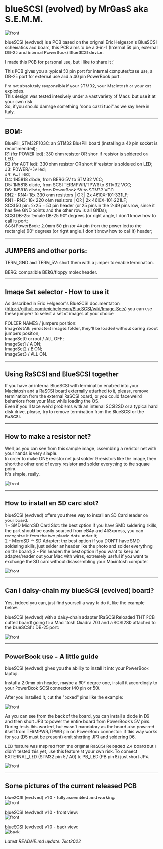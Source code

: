 # **blueSCSI (evolved) by MrGasS aka S.E.M.M.**  
  
![front](pictures/bluescsi-evolved-logo7ott22.png)  
  
blueSCSI (evolved) is a PCB based on the original Eric Helgeson's BlueSCSI schematics and board, this PCB aims to be a 3-in-1 (Internal 50 pin, external DB-25 and internal PowerBook) BlueSCSI device.  
  
I made this PCB for personal use, but I like to share it :)  
  
This PCB gives you a typical 50 pin port for internal computer/case use, a DB-25 port for external use and a 40 pin PowerBook port.  
  
I'm not absolutely responsible if your STM32, your Macintosh or your cat explodes.  
This design was tested intesively under a vast variety of Macs, but use it at your own risk.  
So, if you should damage something "sono cazzi tuoi" as we say here in Italy.  
  
__________________________________________________________________________________________________________  
## **BOM:**  
  
BluePill_STM32F103C: an STM32 BluePill board (installing a 40 pin socket is recommended);  
R1 (for POWER led): 330 ohm resistor OR short if resistor is soldered on LED;  
R2 (for ACT led): 330 ohm resistor OR short if resistor is soldered on LED;  
J3: POWER/+5v led;  
J4: ACT led;  
D4: 1N5818 diode, from BERG 5V to STM32 VCC;   
D5: 1N5818 diode, from SCSI TERMPWR/TPWR to STM32 VCC;   
D6: 1N5818 diode,  from PowerBook 5V to STM32 VCC;   
RN2 - RN4: 18x 330 ohm resistors | OR | 2x 4610X-101-331LF;  
RN1 - RN3: 18x 220 ohm resistors | OR | 2x 4610X-101-221LF;  
SCSI 50 pin: 2x25 = 50 pin header (or 25 pins in the 2-49 pins row, since it has five GND points and the other row is all GNDs);  
SCSI DB-25: female DB-25 90° degrees (or right angle, I don't know how to call it) port;  
SCSI PowerBook: 2.0mm 50 pin (or 40 pin from the power led to the rectangle) 90° degrees (or right angle, I don't know how to call it) header;  
__________________________________________________________________________________________________________  
## **JUMPERS and other ports:**  
  
TERM_GND and TERM_5V: short them with a jumper to enable termination.  
  
BERG: compatible BERG/floppy molex header.  
__________________________________________________________________________________________________________  
## **Image Set selector - How to use it**  
  
As described in Eric Helgeson's BlueSCSI documentation (https://github.com/erichelgeson/BlueSCSI/wiki/Image-Sets) you can use these jumpers to select a set of images at your choice. 
   
FOLDER NAMES / jumpers position:  
ImageSetAll: persistent images folder, they'll be loaded without caring about jumpers position;  
ImageSet0 or root / ALL OFF;  
ImageSet1 / A ON;  
ImageSet2 / B ON;  
ImageSet3 / ALL ON.  
__________________________________________________________________________________________________________  
## **Using RaSCSI and BlueSCSI together**  
  
If you have an internal BlueSCSI with termination enabled into your Macintosh and a RaSCSI board externally attached to it, please, remove termination from the external RaSCSI board, or you could face weird behaviors from your Mac while loading the OS.  
Even if you'll face weird problems with an internal SCSI2SD or a typical hard disk drive, please, try to remove termination from the BlueSCSI or the RaSCSI.  
__________________________________________________________________________________________________________  
## **How to make a resistor net?**  
  
Well, as you can see from this sample image, assembling a resistor net with your hands is very simple.  
In order to make ONE resistor net just solder 9 resistors like the image, then short the other end of every resistor and solder everything to the square point.  
It's simple, really.  

![front](pictures/howtomakeresistornets.png)  
__________________________________________________________________________________________________________  
## **How to install an SD card slot?**  
  
blueSCSI (evolved)  offers you three way to install an SD Card reader on your board:  
1 - SMD MicroSD Card Slot: the best option if you have SMD soldering skills, the part should be easily sourced from eB4y and 4li3xpress, you can recognize it from the two plastic dots under it;  
2 - MicroSD -> SD Adapter: the best option if you DON'T have SMD soldering skills, just solder an header like the photo and solder everything on the board;
3 - Pin header: the best option if you want to keep an adapter/reader out your Mac with wires, extremely useful if you want to exchange the SD card without disassembling your Macintosh computer.  
  
![front](pictures/three-ways-sd-card-reader.png)  
__________________________________________________________________________________________________________  
## **Can I daisy-chain my blueSCSI (evolved) board?**  
    
Yes, indeed you can, just find yourself a way to do it, like the example below.  
  
blueSCSI (evolved) with a daisy-chain adapter (RaSCSI Reloaded THT PCB cutted board) going to a Macintosh Quadra 700 and a SCSI2SD attached to the blueSCSI's DB-25 port:  
  
![front](pictures/bluescsi-evolved-daisy-chaining.png)  
__________________________________________________________________________________________________________  
## **PowerBook use - A little guide**  
  
blueSCSI (evolved) gives you the ability to install it into your PowerBook laptop.  
  
Install a 2.0mm pin header, maybe a 90° degree one, install it accordingly to your PowerBook SCSI connector (40 pin or 50).  
  
After you installed it, cut the "boxed" pins like the example:  

![front](pictures/bluescsi-Powerbook-CUT-THIS-PIN.png)  
  
As you can see from the back of the board, you can install a diode in D6 and then short JP3 to power the entire board from PowerBook's 5V pins.  
During tests this worked, but wasn't mandatory as the board also powered itself from TERMPWR/TPWR pin on PowerBook connector: if this way works for you (D5 must be present) omit shorting JP3 and soldering D6.  
  
LED feature was inspired from the original RaSCSI Reloaded 2.4 board but I didn't tested this yet, use this feature at your own risk.
To connect EXTERNAL_LED (STM32 pin 5 / A0) to PB_LED (PB pin 8) just short JP4.    
  
![front](pictures/bluescsi-powerbook-header-back.png)  
__________________________________________________________________________________________________________  
## **Some pictures of the current released PCB**  
  
blueSCSI (evolved) v1.0 - fully assembled and working:  
![front](pictures/blueSCSI-evolved-v1-fully-assembled.png)  
  
blueSCSI (evolved) v1.0 - front view:  
![front](pictures/blueSCSI-evolved-v1-0-FRONT.png)  
  
blueSCSI (evolved) v1.0 - back view:  
![back](pictures/blueSCSI-evolved-v1-0-BACK.png)  
  
*Latest README.md update: 7oct2022*  
